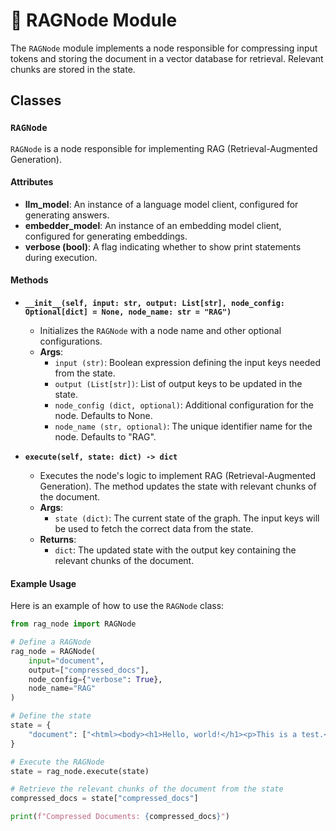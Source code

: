 # 🐖 RAGNode Module

The `RAGNode` module implements a node responsible for compressing input tokens and storing the document in a vector database for retrieval. Relevant chunks are stored in the state.

## Classes

### `RAGNode`

`RAGNode` is a node responsible for implementing RAG (Retrieval-Augmented Generation).

#### Attributes

- **llm_model**: An instance of a language model client, configured for generating answers.
- **embedder_model**: An instance of an embedding model client, configured for generating embeddings.
- **verbose (bool)**: A flag indicating whether to show print statements during execution.

#### Methods

- **`__init__(self, input: str, output: List[str], node_config: Optional[dict] = None, node_name: str = "RAG")`**
  - Initializes the `RAGNode` with a node name and other optional configurations.
  - **Args**:
    - `input (str)`: Boolean expression defining the input keys needed from the state.
    - `output (List[str])`: List of output keys to be updated in the state.
    - `node_config (dict, optional)`: Additional configuration for the node. Defaults to None.
    - `node_name (str, optional)`: The unique identifier name for the node. Defaults to "RAG".

- **`execute(self, state: dict) -> dict`**
  - Executes the node's logic to implement RAG (Retrieval-Augmented Generation). The method updates the state with relevant chunks of the document.
  - **Args**:
    - `state (dict)`: The current state of the graph. The input keys will be used to fetch the correct data from the state.
  - **Returns**:
    - `dict`: The updated state with the output key containing the relevant chunks of the document.

#### Example Usage

Here is an example of how to use the `RAGNode` class:

```python
from rag_node import RAGNode

# Define a RAGNode
rag_node = RAGNode(
    input="document",
    output=["compressed_docs"],
    node_config={"verbose": True},
    node_name="RAG"
)

# Define the state
state = {
    "document": ["<html><body><h1>Hello, world!</h1><p>This is a test.</p></body></html>"],
}

# Execute the RAGNode
state = rag_node.execute(state)

# Retrieve the relevant chunks of the document from the state
compressed_docs = state["compressed_docs"]

print(f"Compressed Documents: {compressed_docs}")
